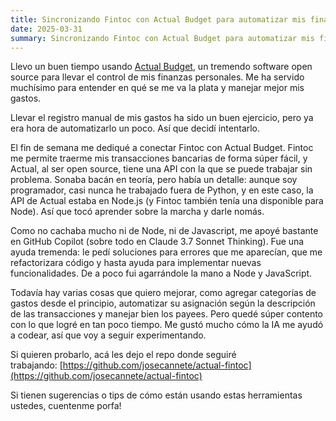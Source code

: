 ```yaml
---
title: Sincronizando Fintoc con Actual Budget para automatizar mis finanzas personales
date: 2025-03-31
summary: Sincronizando Fintoc con Actual Budget para automatizar mis finanzas personales
---
```


Llevo un buen tiempo usando [Actual Budget](https://actualbudget.org/), un tremendo software open source para llevar el control de mis finanzas personales. Me ha servido muchísimo para entender en qué se me va la plata y manejar mejor mis gastos.

Llevar el registro manual de mis gastos ha sido un buen ejercicio, pero ya era hora de automatizarlo un poco. Así que decidí intentarlo.

El fin de semana me dediqué a conectar Fintoc con Actual Budget. Fintoc me permite traerme mis transacciones bancarias de forma súper fácil, y Actual, al ser open source, tiene una API con la que se puede trabajar sin problema. Sonaba bacán en teoría, pero había un detalle: aunque soy programador, casi nunca he trabajado fuera de Python, y en este caso, la API de Actual estaba en Node.js (y Fintoc también tenía una disponible para Node). Así que tocó aprender sobre la marcha y darle nomás.

Como no cachaba mucho ni de Node, ni de Javascript, me apoyé bastante en GitHub Copilot (sobre todo en Claude 3.7 Sonnet Thinking). Fue una ayuda tremenda: le pedí soluciones para errores que me aparecían, que me refactorizara código y hasta ayuda para implementar nuevas funcionalidades. De a poco fui agarrándole la mano a Node y JavaScript.

Todavía hay varias cosas que quiero mejorar, como agregar categorías de gastos desde el principio, automatizar su asignación según la descripción de las transacciones y manejar bien los payees. Pero quedé súper contento con lo que logré en tan poco tiempo. Me gustó mucho cómo la IA me ayudó a codear, así que voy a seguir experimentando.

Si quieren probarlo, acá les dejo el repo donde seguiré trabajando: [https://github.com/josecannete/actual-fintoc](https://github.com/josecannete/actual-fintoc)

Si tienen sugerencias o tips de cómo están usando estas herramientas ustedes, cuentenme porfa!